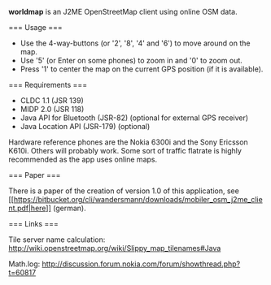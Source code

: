 
**worldmap** is an J2ME OpenStreetMap client using online OSM data.

=== Usage ===

* Use the 4-way-buttons (or '2', '8', '4' and '6') to move around on the map.
* Use '5' (or Enter on some phones) to zoom in and '0' to zoom out.
* Press '1' to center the map on the current GPS position (if it is available).

=== Requirements ===

* CLDC 1.1 (JSR 139)
* MIDP 2.0 (JSR 118)
* Java API for Bluetooth (JSR-82)  (optional for external GPS receiver)
* Java Location API (JSR-179) (optional)

Hardware reference phones are the Nokia 6300i and the Sony Ericsson K610i. Others will probably work. Some sort of traffic flatrate is highly recommended as the app uses online maps.

=== Paper ===

There is a paper of the creation of version 1.0 of this application, see [[https://bitbucket.org/cli/wandersmann/downloads/mobiler_osm_j2me_client.pdf|here]] (german).

=== Links ===

Tile server name calculation: http://wiki.openstreetmap.org/wiki/Slippy_map_tilenames#Java

Math.log: http://discussion.forum.nokia.com/forum/showthread.php?t=60817
